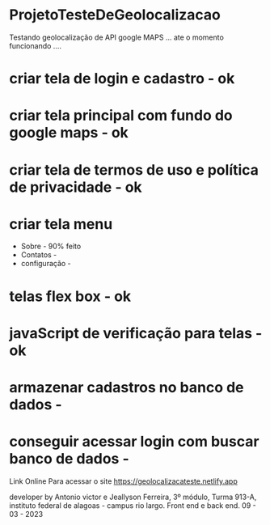 # ProjetoTesteDeGeolocalizacao
Testando geolocalização de API google MAPS ... ate o momento funcionando .... 

# criar tela de login e cadastro - ok
# criar tela principal com fundo do google maps - ok
# criar tela de termos de uso e política de privacidade - ok
# criar tela menu 
*    Sobre - 90% feito
*   Contatos - 
*  configuração -
# telas flex box - ok
# javaScript de verificação para telas - ok
# armazenar cadastros no banco de dados -
# conseguir acessar login com buscar banco de dados -  



Link Online Para acessar o site https://geolocalizacateste.netlify.app 



developer by Antonio victor e Jeallyson Ferreira, 3º módulo, Turma 913-A, instituto federal de alagoas - campus rio largo.
Front end e back end.
09 - 03 - 2023